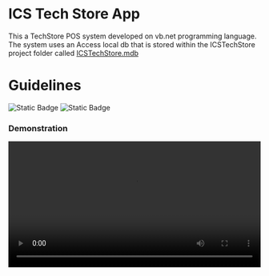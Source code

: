 # ICS Tech Store App

This a TechStore POS system developed on vb.net programming language. The system uses an Access local db that is stored within the ICSTechStore project folder called [ICSTechStore.mdb](/ICSTechStore/ICSTechStore.mdb)

# Guidelines
![Static Badge](https://img.shields.io/badge/Visual%20Studio-2015-green) ![Static Badge](https://img.shields.io/badge/.Net%20Framework-4-purple)

### Demonstration
<video src='https://github.com/LuckyMaley/ICSTechStore/assets/58641501/20f169be-bf89-4f9c-8f8f-4c2f50a804dd' width=100%/>

